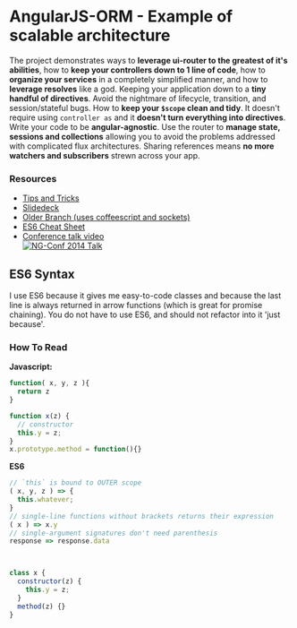 AngularJS-ORM - Example of scalable architecture
=============

The project demonstrates ways to **leverage ui-router to the greatest of it's abilities**, how to **keep your controllers down to 1 line of code**, how to **organize your services** in a completely simplified manner, and how to **leverage resolves** like a god. Keeping your application down to a **tiny handful of directives**. Avoid the nightmare of lifecycle, transition, and session/stateful bugs. How to **keep your `$scope` clean and tidy**. It doesn't require using `controller as` and it **doesn't turn everything into directives**. Write your code to be **angular-agnostic**. Use the router to **manage state, sessions and collections** allowing you to avoid the problems addressed with complicated flux architectures. Sharing references means **no more watchers and subscribers** strewn across your app.

### Resources

* [Tips and Tricks](https://github.com/ProLoser/AngularJS-ORM/blob/master/TIPS-AND-TRICKS.md)
* [Slidedeck](http://slid.es/proloser/angularjs-orm)
* [Older Branch (uses coffeescript and sockets)](https://github.com/ProLoser/AngularJS-ORM/tree/coffee-sockets)
* [ES6 Cheat Sheet](#es6-syntax)
* [Conference talk video](http://www.youtube.com/watch?v=Iw-3qgG_ipU)  
[![NG-Conf 2014 Talk](http://i1.ytimg.com/vi/Iw-3qgG_ipU/0.jpg)](http://www.youtube.com/watch?v=Iw-3qgG_ipU)

ES6 Syntax
------------

I use ES6 because it gives me easy-to-code classes and because the last line is always returned in arrow functions (which is great for promise chaining). You do not have to use ES6, and should not refactor into it 'just because'.

### How To Read

**Javascript:**
```js
function( x, y, z ){
  return z
}

function x(z) {
  // constructor
  this.y = z;
}
x.prototype.method = function(){}
```
**ES6**
```js
// `this` is bound to OUTER scope
( x, y, z ) => {
  this.whatever;
}
// single-line functions without brackets returns their expression
( x ) => x.y
// single-argument signatures don't need parenthesis
response => response.data



class x {
  constructor(z) {
    this.y = z;
  }
  method(z) {}
}
```
